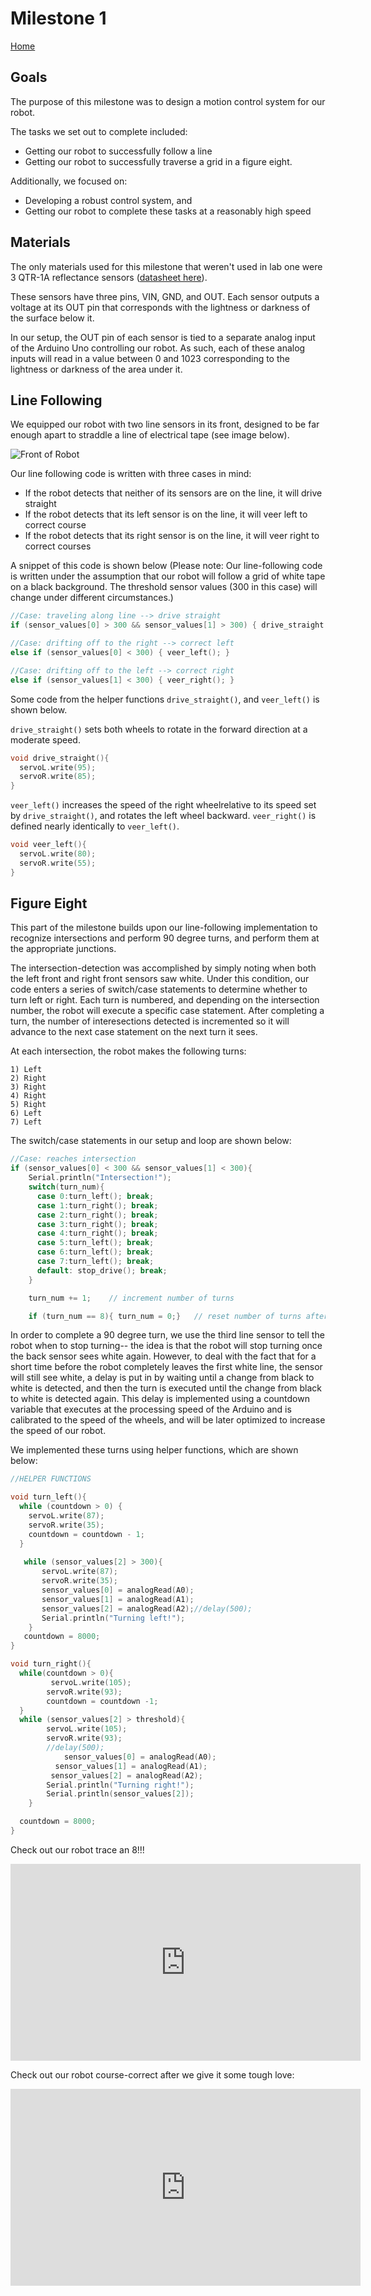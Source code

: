 # Milestone 1
[Home](./index.md)

## Goals

The purpose of this milestone was to design a motion control system for our robot.

The tasks we set out to complete included:
  * Getting our robot to successfully follow a line
  * Getting our robot to successfully traverse a grid in a figure eight.
  
Additionally, we focused on: 
  * Developing a robust control system, and
  * Getting our robot to complete these tasks at a reasonably high speed
    
## Materials    

The only materials used for this milestone that weren't used in lab one were 3 QTR-1A reflectance sensors ([datasheet here](https://www.pololu.com/product/958)). 

These sensors have three pins, VIN, GND, and OUT. Each sensor outputs a voltage at its OUT pin that corresponds with the lightness or darkness of the surface below it. 

In our setup, the OUT pin of each sensor is tied to a separate analog input of the Arduino Uno controlling our robot. As such, each of these analog inputs will read in a value between 0 and 1023 corresponding to the lightness or darkness of the area under it.
## Line Following

We equipped our robot with two line sensors in its front, designed to be far enough apart to straddle a line of electrical tape (see image below). 

![Front of Robot](./media/FRONTOFROBOT.jpg)

Our line following code is written with three cases in mind: 
* If the robot detects that neither of its sensors are on the line, it will drive straight
* If the robot detects that its left sensor is on the line, it will veer left to correct course
* If the robot detects that its right sensor is on the line, it will veer right to correct courses 

A snippet of this code is shown below
(Please note: Our line-following code is written under the assumption that our robot will follow a grid of white tape on a black background. The threshold sensor values (300 in this case) will change under different circumstances.)

```c
//Case: traveling along line --> drive straight
if (sensor_values[0] > 300 && sensor_values[1] > 300) { drive_straight();}

//Case: drifting off to the right --> correct left
else if (sensor_values[0] < 300) { veer_left(); }

//Case: drifting off to the left --> correct right
else if (sensor_values[1] < 300) { veer_right(); }
```

Some code from the helper functions ```drive_straight()```, and ```veer_left()``` is shown below. 


```drive_straight()``` sets both wheels to rotate in the forward direction at a moderate speed.
```c
void drive_straight(){
  servoL.write(95);
  servoR.write(85);     
}
```

```veer_left()``` increases the speed of the right wheelrelative to its speed set by ```drive_straight()```, and rotates the left wheel backward. ```veer_right()``` is defined nearly identically to ```veer_left()```.
```c
void veer_left(){
  servoL.write(80);
  servoR.write(55);
}
```

## Figure Eight
This part of the milestone builds upon our line-following implementation to recognize intersections and perform 90 degree turns, and perform them at the appropriate junctions. 

The intersection-detection was accomplished by simply noting when both the left front and right front sensors saw white. Under this condition, our code enters a series of switch/case statements to determine whether to turn left or right. Each turn is numbered, and depending on the intersection number, the robot will execute a specific case statement. After completing a turn, the number of interesections detected is incremented so it will advance to the next case statement on the next turn it sees. 

At each intersection, the robot makes the following turns:

    1) Left 
    2) Right
    3) Right
    4) Right
    5) Right
    6) Left
    7) Left
        
The switch/case statements in our setup and loop are shown below:
```c
//Case: reaches intersection
if (sensor_values[0] < 300 && sensor_values[1] < 300){
    Serial.println("Intersection!");
    switch(turn_num){
      case 0:turn_left(); break;
      case 1:turn_right(); break;
      case 2:turn_right(); break;
      case 3:turn_right(); break;
      case 4:turn_right(); break;
      case 5:turn_left(); break;
      case 6:turn_left(); break;
      case 7:turn_left(); break;
      default: stop_drive(); break;
    }

    turn_num += 1;    // increment number of turns

    if (turn_num == 8){ turn_num = 0;}   // reset number of turns after figure 8 completed
```

In order to complete a 90 degree turn, we use the third line sensor to tell the robot when to stop turning-- the idea is that the robot will stop turning once the back sensor sees white again. However, to deal with the fact that for a short time before the robot completely leaves the first white line, the sensor will still see white, a delay is put in by waiting until a change from black to white is detected, and then the turn is executed until the change from black to white is detected again. This delay is implemented using a countdown variable that executes at the processing speed of the Arduino and is calibrated to the speed of the wheels, and will be later optimized to increase the speed of our robot.

We implemented these turns using helper functions, which are shown below:

```c
//HELPER FUNCTIONS

void turn_left(){     
  while (countdown > 0) {
    servoL.write(87);
    servoR.write(35);
    countdown = countdown - 1;
  }
    
   while (sensor_values[2] > 300){
       servoL.write(87);
       servoR.write(35);
       sensor_values[0] = analogRead(A0);
       sensor_values[1] = analogRead(A1);
       sensor_values[2] = analogRead(A2);//delay(500);
       Serial.println("Turning left!"); 
    } 
   countdown = 8000;
}

void turn_right(){
  while(countdown > 0){
         servoL.write(105);
        servoR.write(93);
        countdown = countdown -1;
  }
  while (sensor_values[2] > threshold){
        servoL.write(105);
        servoR.write(93);
        //delay(500); 
            sensor_values[0] = analogRead(A0);
          sensor_values[1] = analogRead(A1);
         sensor_values[2] = analogRead(A2);
        Serial.println("Turning right!");
        Serial.println(sensor_values[2]);
    }

  countdown = 8000;
}
```

Check out our robot trace an 8!!!

<iframe width="560" height="315" src="https://www.youtube.com/embed/3NlusjhVC3Q" frameborder="0" allow="autoplay; encrypted-media" allowfullscreen></iframe>

Check out our robot course-correct after we give it some tough love:

<iframe width="560" height="315" src="https://www.youtube.com/embed/697szeFLMhI" frameborder="0" allow="autoplay; encrypted-media" allowfullscreen></iframe>
